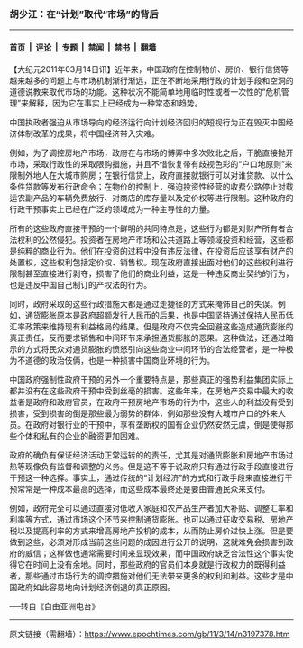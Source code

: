 ### 胡少江：在“计划”取代“市场”的背后

---

#### [首页](../../../..?n3197378) &nbsp;|&nbsp; [评论](../../../../../epoch-comment?n3197378) &nbsp;|&nbsp; [专题](../../../../../epoch-special?n3197378) &nbsp;|&nbsp; [禁闻](../../../../../epoch-news?n3197378) &nbsp;|&nbsp; [禁书](../../../../../books?n3197378) &nbsp;|&nbsp; [翻墙](https://github.com/gfw-breaker/nogfw/blob/master/README.md?n3197378)


<div class="post_content" id="artbody" itemprop="articleBody">
 <!-- article content begin -->
 <p>
  【大纪元2011年03月14日讯】近年来，中国政府在控制物价、房价、银行信贷等越来越多的问题上与市场机制渐行渐远，正在不断地采用行政的计划手段和空洞的道德说教来取代市场的功能。这种状况不能简单地用临时性或者一次性的“危机管理”来解释，因为它在事实上已经成为一种常态和趋势。
 </p>
 <p>
  中国执政者强迫从市场导向的经济运行向计划经济回归的短视行为正在毁灭中国经济体制改革的成果，将中国经济带入灾难。
 </p>
 <p>
  例如，为了调控房地产市场，政府在与市场的博弈中多次败北之后，干脆直接抛开市场，采取行政性的采取限购措施，并且不惜恢复带有歧视色彩的“户口地原则”来限制外地人在大城市购房；在银行信贷上，政府直接就银行可以对谁贷款、以什么条件贷款等发布行政命令；在物价的控制上，强迫投资性经营的收费公路停止对载运农副产品的车辆免费放行、对商店的库存量以及定价权等进行限制。这种政府的行政干预事实上已经在广泛的领域成为一种主导性的力量。
 </p>
 <p>
  所有的这些政府直接干预的一个鲜明的共同特点是，这些行为都是对财产所有者合法权利的公然侵犯。投资者在房地产市场和公共道路上等领域投资和经营，这些都是纯粹的商业行为。他们在投资的过程中没有违反法律，在投资后应该享有财产的处置权，这些权利包括定价权、销售权。现在政府直接出面对他们的这些权利进行限制甚至直接进行剥夺，损害了他们的商业利益，这是一种违反商业契约的行为，也是违反中国自己制订的产权法的行为。
 </p>
 <p>
  同时，政府采取的这些行政措施大都是通过走捷径的方式来掩饰自己的失误。例如，通货膨胀原本是政府超额发行人民币的后果，也是中国坚持通过保持人民币低汇率政策来维持现有利益格局的结果。但是政府不仅完全回避这些造成通货膨胀的真正责任，反而要求销售和中间环节来承担通货膨胀的恶果。这种做法，还通过暗示的方式将民众对通货膨胀的愤怒引向这些商业中间环节的合法经营者，是一种极为不道德的政治伎俩，也是一种损害中国商业环境的行为。
 </p>
 <p>
  中国政府强制性政府干预的另外一个重要特点是，那些真正的强势利益集团实际上都并没有在这些政府干预中受到丝毫的损害。这些年来，在房地产交易中最大的收益者是政府和政府官员，在政府干预房地产市场的行为中，这些人的利益没有受到损害，受到损害的倒是那些最为弱势的群体，例如那些没有大城市户口的外来人员。在政府对银行业的干预中，享有垄断权的国有企业仍然安然无虞，倒是使得那些个体和私有的企业的融资更加困难。
 </p>
 <p>
  政府的确负有保证经济活动正常运转的的责任，尤其是对通货膨胀和房地产市场过热等现像负有监督和调整的义务。但是这不等于说政府只有通过行政手段直接进行干预这一种选择。事实上，通过传统的“计划经济”的方式和行政手段来直接进行干预常常是一种成本最高的选择，而这些成本最终还是要由普通民众来支付。
 </p>
 <p>
  例如，政府完全可以通过直接对低收入家庭和农产品生产者加大补贴、调整汇率和利率等方式，通过市场这个环节来控制通货膨胀。也可以通过征收交易税、房地产税以及提高利率的方式来增高房地产投机的成本，从而防止房价过快上涨。但是要做到这些，必须对形成当前这些问题的成因进行公开的说明，这就难免会损害到政府的威信；这样做也通常需要时间来显现效果，而中国政府缺乏合法性这个事实使得它在时间上没有余地。同时，那些政府的官员们本身就是行政权力的既得利益者，那些通过市场行为的调控措施对他们无法带来更多的权利和利益。这些才是中国政府如此容易地向计划经济倒退的真正原因。
 </p>
 <p>
  ──转自《自由亚洲电台》
 </p>
 <!-- article content end -->
 <div id="below_article_ad">
 </div>
</div>


---

原文链接（需翻墙）：https://www.epochtimes.com/gb/11/3/14/n3197378.htm